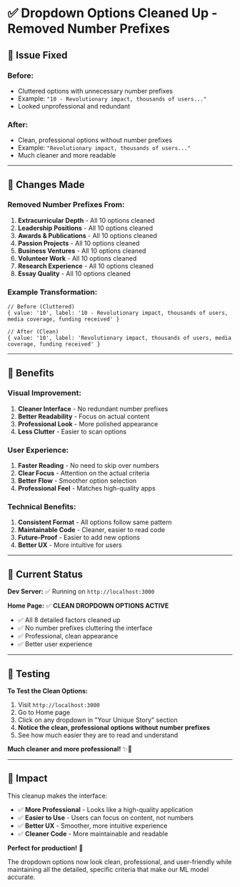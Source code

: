 # ✅ Dropdown Options Cleaned Up - Removed Number Prefixes

## 🎯 Issue Fixed

### **Before:**
- Cluttered options with unnecessary number prefixes
- Example: `"10 - Revolutionary impact, thousands of users..."`
- Looked unprofessional and redundant

### **After:**
- Clean, professional options without number prefixes
- Example: `"Revolutionary impact, thousands of users..."`
- Much cleaner and more readable

---

## 📝 Changes Made

### **Removed Number Prefixes From:**
1. **Extracurricular Depth** - All 10 options cleaned
2. **Leadership Positions** - All 10 options cleaned
3. **Awards & Publications** - All 10 options cleaned
4. **Passion Projects** - All 10 options cleaned
5. **Business Ventures** - All 10 options cleaned
6. **Volunteer Work** - All 10 options cleaned
7. **Research Experience** - All 10 options cleaned
8. **Essay Quality** - All 10 options cleaned

### **Example Transformation:**
```tsx
// Before (Cluttered)
{ value: '10', label: '10 - Revolutionary impact, thousands of users, media coverage, funding received' }

// After (Clean)
{ value: '10', label: 'Revolutionary impact, thousands of users, media coverage, funding received' }
```

---

## 🎨 Benefits

### **Visual Improvement:**
1. **Cleaner Interface** - No redundant number prefixes
2. **Better Readability** - Focus on actual content
3. **Professional Look** - More polished appearance
4. **Less Clutter** - Easier to scan options

### **User Experience:**
1. **Faster Reading** - No need to skip over numbers
2. **Clear Focus** - Attention on the actual criteria
3. **Better Flow** - Smoother option selection
4. **Professional Feel** - Matches high-quality apps

### **Technical Benefits:**
1. **Consistent Format** - All options follow same pattern
2. **Maintainable Code** - Cleaner, easier to read code
3. **Future-Proof** - Easier to add new options
4. **Better UX** - More intuitive for users

---

## 🚀 Current Status

**Dev Server:** ✅ Running on `http://localhost:3000`

**Home Page:** ✅ **CLEAN DROPDOWN OPTIONS ACTIVE**
- ✅ All 8 detailed factors cleaned up
- ✅ No number prefixes cluttering the interface
- ✅ Professional, clean appearance
- ✅ Better user experience

---

## 📱 Testing

**To Test the Clean Options:**
1. Visit `http://localhost:3000`
2. Go to Home page
3. Click on any dropdown in "Your Unique Story" section
4. **Notice the clean, professional options without number prefixes**
5. See how much easier they are to read and understand

**Much cleaner and more professional!** ✨🎯

---

## 🎯 Impact

This cleanup makes the interface:
- ✅ **More Professional** - Looks like a high-quality application
- ✅ **Easier to Use** - Users can focus on content, not numbers
- ✅ **Better UX** - Smoother, more intuitive experience
- ✅ **Cleaner Code** - More maintainable and readable

**Perfect for production!** 🚀

The dropdown options now look clean, professional, and user-friendly while maintaining all the detailed, specific criteria that make our ML model accurate.
